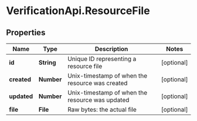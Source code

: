 # VerificationApi.ResourceFile

## Properties

Name | Type | Description | Notes
------------ | ------------- | ------------- | -------------
**id** | **String** | Unique ID representing a resource file | [optional] 
**created** | **Number** | Unix-timestamp of when the resource was created | [optional] 
**updated** | **Number** | Unix-timestamp of when the resource was updated | [optional] 
**file** | **File** | Raw bytes: the actual file | [optional] 


